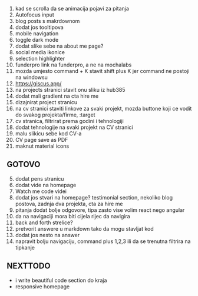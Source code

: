 1. kad se scrolla da se animacija pojavi za pitanja
2. Autofocus input
3. blog posts s makrdownom
4. dodat jos tooltipova
5. mobile navigation
6. toggle dark mode
7. dodat slike sebe na about me page?
8. social media ikonice
9. selection highlighter
10. funderpro link na funderpro, a ne na mochalabs
11. mozda umjesto command + K stavit shift plus K jer command ne postoji na windowsu
12. https://giscus.app/
13. na projects stranici stavit onu sliku iz hub385
14. dodat mali gradient na cta hire me
15. dizajnirat project stranicu
16. na cv stranici staviti linkove za svaki projekt, mozda buttone koji ce vodit do svakog projekta/firme, :target
17. cv stranica, filtrirat prema godini i tehnologiji
18. dodat tehnologije na svaki projekt na CV stranici
19. malu slikicu sebe kod CV-a
20. CV page save as PDF
21. maknut material icons

## GOTOVO

5. dodat pens stranicu
6. dodat vide na homepage
7. Watch me code videi
8. dodat jos stvari na homepage? testimonial section, nekoliko blog postova, zadnja dva projekta, cta za hire me
9. pitanja dodat bolje odgovore, tipa zasto vise volim react nego angular
10. da na navigaciji mora biti cijela rijec da navigira
11. back and forth strelice?
12. pretvorit answere u markdown tako da mogu stavljat kod
13. dodat jos nesto na answer
14. napravit bolju navigaciju, command plus 1,2,3 ili da se trenutna filtrira na tipkanje

## NEXTTODO

- i write beautiful code section do kraja
- responsive homepage
